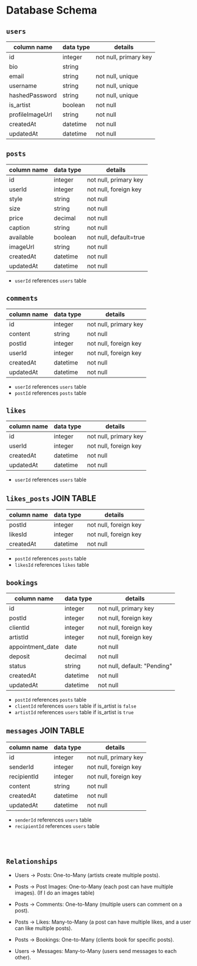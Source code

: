 # **Database Schema**

## `users`

| column name     | data type | details               |
| --------------- | --------- | --------------------- |
| id              | integer   | not null, primary key |
| bio             | string    |                       |
| email           | string    | not null, unique      |
| username        | string    | not null, unique      |
| hashedPassword  | string    | not null, unique      |
| is_artist       | boolean   | not null              |
| profileImageUrl | string    | not null              |
| createdAt       | datetime  | not null              |
| updatedAt       | datetime  | not null              |

## `posts`

| column name | data type | details               |
| ----------- | --------- | --------------------- |
| id          | integer   | not null, primary key |
| userId      | integer   | not null, foreign key |
| style       | string    | not null              |
| size        | string    | not null              |
| price       | decimal   | not null              |
| caption     | string    | not null              |
| available   | boolean   | not null, default=true|
| imageUrl    | string    | not null              |
| createdAt   | datetime  | not null              |
| updatedAt   | datetime  | not null              |

- `userId` references `users` table

## `comments`

| column name | data type | details               |
| ----------- | --------- | --------------------- |
| id          | integer   | not null, primary key |
| content     | string    | not null              |
| postId      | integer   | not null, foreign key |
| userId      | integer   | not null, foreign key |
| createdAt   | datetime  | not null              |
| updatedAt   | datetime  | not null              |

- `userId` references `users` table
- `postId` references `posts` table

## `likes`

| column name | data type | details               |
| ----------- | --------- | --------------------- |
| id          | integer   | not null, primary key |
| userId      | integer   | not null, foreign key |
| createdAt   | datetime  | not null              |
| updatedAt   | datetime  | not null              |

- `userId` references `users` table

## `likes_posts` JOIN TABLE

| column name | data type | details               |
| ----------- | --------- | --------------------- |
| postId      | integer   | not null, foreign key |
| likesId     | integer   | not null, foreign key |
| createdAt   | datetime  | not null              |

- `postId` references `posts` table
- `likesId` references `likes` table

## `bookings`

| column name | data type | details               |
| ----------- | --------- | --------------------- |
| id          | integer   | not null, primary key |
| postId      | integer   | not null, foreign key |
| clientId    | integer   | not null, foreign key |
| artistId    | integer   | not null, foreign key |
| appointment_date | date | not null              |
| deposit     | decimal   | not null              |
| status      | string    | not null, default: "Pending"|
| createdAt   | datetime  | not null              |
| updatedAt   | datetime  | not null              |

- `postId` references `posts` table
- `clientId` references `users` table if is_artist is `false`
- `artistId` references `users` table if is_artist is `true`

## `messages` JOIN TABLE

| column name | data type | details               |
| ----------- | --------- | --------------------- |
| id          | integer   | not null, primary key |
| senderId    | integer   | not null, foreign key |
| recipientId | integer   | not null, foreign key |
| content     | string    | not null              |
| createdAt   | datetime  | not null              |
| updatedAt   | datetime  | not null              |

- `senderId` references `users` table
- `recipientId` references `users` table


<br><br>
## `Relationships`

* Users → Posts: One-to-Many (artists create multiple posts).

* Posts → Post Images: One-to-Many (each post can have multiple images). (If I do an images table)

* Posts → Comments: One-to-Many (multiple users can comment on a post).

* Posts → Likes: Many-to-Many (a post can have multiple likes, and a user can like multiple posts).

* Posts → Bookings: One-to-Many (clients book for specific posts).

* Users → Messages: Many-to-Many (users send messages to each other).
